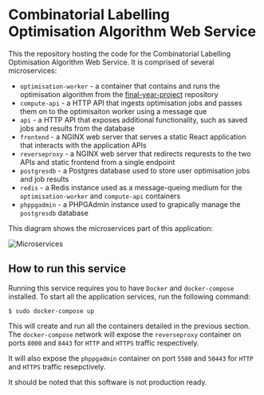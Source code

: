 # Combinatorial Labelling Optimisation Algorithm Web Service
This the repository hosting the code for the Combinatorial Labelling Optimisation Algorithm Web Service. It is comprised of several microservices:

* `optimisation-worker` - a container that contains and runs the optimisation algorithm from the [final-year-project](https://github.com/justitsi/final-year-project) repository
* `compute-api` - a HTTP API that ingests optimisation jobs and passes them on to the optimisaiton worker using a message que
* `api` -  a HTTP API that exposes additional functionality, such as saved jobs and results from the database
* `frontend` - a NGINX web server that serves a static React application that interacts with the application APIs
* `reverseproxy` - a NGINX web server that redirects requrests to the two APIs and static frontend from a single endpoint
* `postgresdb` - a Postgres database used to store user optimisation jobs and job results
* `redis` - a Redis instance used as a message-queing medium for the `optimisation-worker` and `compute-api` containers
* `phppgadmin` - a PHPGAdmin instance used to grapically manage the `postgresdb` database

This diagram shows the microservices part of this application:

![Microservices](https://user-images.githubusercontent.com/40371335/162277339-62c86113-9e68-4ced-b6ed-fd0a9cfeec05.png)

## How to run this service
Running this service requires you to have `Docker` and `docker-compose` installed. To start all the application services, run the following command:
```
$ sudo docker-compose up
```
This will create and run all the containers detailed in the previous section. The `docker-compose` network will expose the `reverseproxy` container on ports `8000` and `8443` for `HTTP` and `HTTPS` traffic respectively.

It will also expose the `phppgadmin` container on port `5580` and `50443` for `HTTP` and `HTTPS` traffic resepctively. 

It should be noted that this software is not production ready. 
